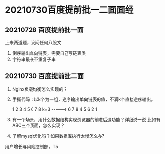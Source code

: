# 20210730百度提前批一二面面经

## 20210728 百度提前批一面

上来两道题，没问任何八股文

1. 倒序输出单向链表，需要自己写链表类
2. 字符串最长不重复子串



## 20210730 百度提前批二面

1. Nginx负载均衡怎么实现的？

2. 手撕代码：以k个为一组，逆序输出单向链表的值，不满k个直接逆序输出。

   1 2 3 4 5 6 7 8  k=3   -----> 6 7 8 4 5 6 2 1

3. 有一个场景，用什么数据结构实现浏览器的前进后退功能？详细说一说 比如有ABC三个页面，怎么实现？
4. 了解mysql优化吗？如果数据库执行太慢怎么办?



用户增长与风险控制部，T5